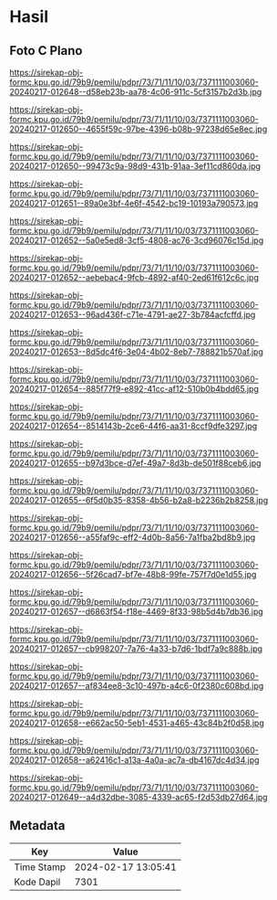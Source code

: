 # Hasil

## Foto C Plano

https://sirekap-obj-formc.kpu.go.id/79b9/pemilu/pdpr/73/71/11/10/03/7371111003060-20240217-012648--d58eb23b-aa78-4c06-911c-5cf3157b2d3b.jpg

https://sirekap-obj-formc.kpu.go.id/79b9/pemilu/pdpr/73/71/11/10/03/7371111003060-20240217-012650--4655f59c-97be-4396-b08b-97238d65e8ec.jpg

https://sirekap-obj-formc.kpu.go.id/79b9/pemilu/pdpr/73/71/11/10/03/7371111003060-20240217-012650--99473c9a-98d9-431b-91aa-3ef11cd860da.jpg

https://sirekap-obj-formc.kpu.go.id/79b9/pemilu/pdpr/73/71/11/10/03/7371111003060-20240217-012651--89a0e3bf-4e6f-4542-bc19-10193a790573.jpg

https://sirekap-obj-formc.kpu.go.id/79b9/pemilu/pdpr/73/71/11/10/03/7371111003060-20240217-012652--5a0e5ed8-3cf5-4808-ac76-3cd96076c15d.jpg

https://sirekap-obj-formc.kpu.go.id/79b9/pemilu/pdpr/73/71/11/10/03/7371111003060-20240217-012652--aebebac4-9fcb-4892-af40-2ed61f612c6c.jpg

https://sirekap-obj-formc.kpu.go.id/79b9/pemilu/pdpr/73/71/11/10/03/7371111003060-20240217-012653--96ad436f-c71e-4791-ae27-3b784acfcffd.jpg

https://sirekap-obj-formc.kpu.go.id/79b9/pemilu/pdpr/73/71/11/10/03/7371111003060-20240217-012653--8d5dc4f6-3e04-4b02-8eb7-788821b570af.jpg

https://sirekap-obj-formc.kpu.go.id/79b9/pemilu/pdpr/73/71/11/10/03/7371111003060-20240217-012654--885f77f9-e892-41cc-af12-510b0b4bdd65.jpg

https://sirekap-obj-formc.kpu.go.id/79b9/pemilu/pdpr/73/71/11/10/03/7371111003060-20240217-012654--8514143b-2ce6-44f6-aa31-8ccf9dfe3297.jpg

https://sirekap-obj-formc.kpu.go.id/79b9/pemilu/pdpr/73/71/11/10/03/7371111003060-20240217-012655--b97d3bce-d7ef-49a7-8d3b-de501f88ceb6.jpg

https://sirekap-obj-formc.kpu.go.id/79b9/pemilu/pdpr/73/71/11/10/03/7371111003060-20240217-012655--6f5d0b35-8358-4b56-b2a8-b2236b2b8258.jpg

https://sirekap-obj-formc.kpu.go.id/79b9/pemilu/pdpr/73/71/11/10/03/7371111003060-20240217-012656--a55faf9c-eff2-4d0b-8a56-7a1fba2bd8b9.jpg

https://sirekap-obj-formc.kpu.go.id/79b9/pemilu/pdpr/73/71/11/10/03/7371111003060-20240217-012656--5f26cad7-bf7e-48b8-99fe-757f7d0e1d55.jpg

https://sirekap-obj-formc.kpu.go.id/79b9/pemilu/pdpr/73/71/11/10/03/7371111003060-20240217-012657--d6863f54-f18e-4469-8f33-98b5d4b7db36.jpg

https://sirekap-obj-formc.kpu.go.id/79b9/pemilu/pdpr/73/71/11/10/03/7371111003060-20240217-012657--cb998207-7a76-4a33-b7d6-1bdf7a9c888b.jpg

https://sirekap-obj-formc.kpu.go.id/79b9/pemilu/pdpr/73/71/11/10/03/7371111003060-20240217-012657--af834ee8-3c10-497b-a4c6-0f2380c608bd.jpg

https://sirekap-obj-formc.kpu.go.id/79b9/pemilu/pdpr/73/71/11/10/03/7371111003060-20240217-012658--e662ac50-5eb1-4531-a465-43c84b2f0d58.jpg

https://sirekap-obj-formc.kpu.go.id/79b9/pemilu/pdpr/73/71/11/10/03/7371111003060-20240217-012658--a62416c1-a13a-4a0a-ac7a-db4167dc4d34.jpg

https://sirekap-obj-formc.kpu.go.id/79b9/pemilu/pdpr/73/71/11/10/03/7371111003060-20240217-012649--a4d32dbe-3085-4339-ac65-f2d53db27d64.jpg


## Metadata

| Key        | Value               |
| ---------- | ------------------- |
| Time Stamp | 2024-02-17 13:05:41 |
| Kode Dapil | 7301                |



